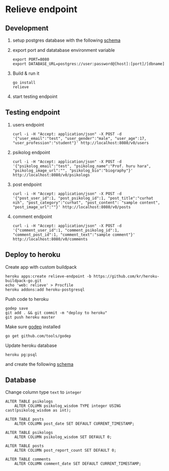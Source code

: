 # Relieve endpoint

## Development

1. setup postgres database with the following [schema][schema]

2. export port and datatabase environment variable
    
    ```
    export PORT=8080
    export DATABASE_URL=postgres://user:password@[host]:[port]/[dbname]
    ```

3. Build & run it
    
    ```
    go install
    relieve
    ``` 

4. start testing endpoint

## Testing endpoint

1. users endpoint
    
    ```
    curl -i -H "Accept: application/json" -X POST -d '{"user_email":"test", "user_gender":"male", "user_age":17, "user_profession":"student"}' http://localhost:8080/v0/users
    ```

2. psikolog endpoint
    
    ```
    curl -i -H "Accept: application/json" -X POST -d '{"psikolog_email":"test", "psikolog_name":"Prof. huru hara", "psikolog_image_url":"", "psikolog_bio":"biography"}' http://localhost:8080/v0/psikologs
    ```

3. post endpoint
    
    ```
    curl -i -H "Accept: application/json" -X POST -d '{"post_user_id":1, "post_psikolog_id":1, "post_title":"curhat nih", "post_category":"curhat", "post_content": "sample content", "post_image_url":""}' http://localhost:8080/v0/posts
    ```

4. comment endpoint
    
    ```
    curl -i -H "Accept: application/json" -X POST -d '{"comment_user_id":1, "comment_psikolog_id":1, "comment_post_id":1, "comment_text":"sample comment"}' http://localhost:8080/v0/comments
    ```

## Deploy to heroku

Create app with custom buildpack

    heroku apps:create relieve-endpoint -b https://github.com/kr/heroku-buildpack-go.git
    echo 'web: relieve' > Procfile
    heroku addons:add heroku-postgresql

Push code to heroku

    godep save
    git add . && git commit -m "deploy to heroku"
    git push heroku master

Make sure [godep][godep] installed

    go get github.com/tools/godep

[godep]: https://github.com/tools/godep

Update heroku database

    heroku pg:psql

and create the following [schema][schema]

[schema]: https://github.com/pyk/relieve/blob/master/database/schema.sql

## Database

Change column type `text` to `integer`

    ALTER TABLE psikologs
        ALTER COLUMN psikolog_wisdom TYPE integer USING cast(psikolog_wisdom as int);

    ALTER TABLE posts
        ALTER COLUMN post_date SET DEFAULT CURRENT_TIMESTAMP;

    ALTER TABLE psikologs
        ALTER COLUMN psikolog_wisdom SET DEFAULT 0;
    
    ALTER TABLE posts
        ALTER COLUMN post_report_count SET DEFAULT 0;
    
    ALTER TABLE comments
        ALTER COLUMN comment_date SET DEFAULT CURRENT_TIMESTAMP;